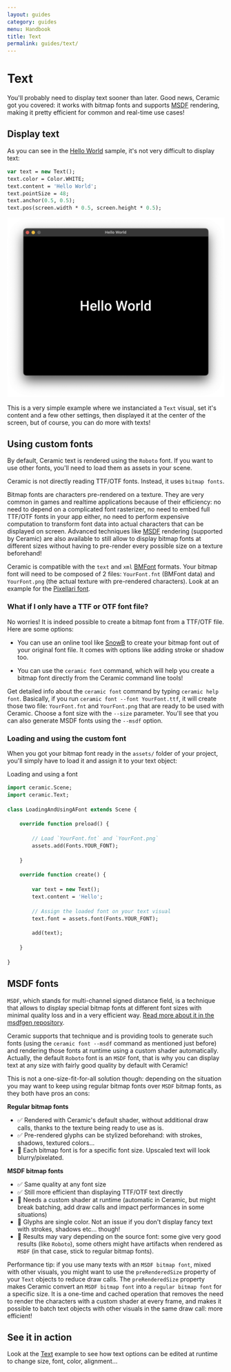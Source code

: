 ```yaml
---
layout: guides
category: guides
menu: Handbook
title: Text
permalink: guides/text/
---
```

# Text

You'll probably need to display text sooner than later. Good news, Ceramic got you covered: it works with bitmap fonts and supports [MSDF](https://github.com/Chlumsky/msdfgen) rendering, making it pretty efficient for common and real-time use cases!

## Display text

As you can see in the [Hello World](/examples/hello-world/) sample, it's not very difficult to display text:

```haxe
var text = new Text();
text.color = Color.WHITE;
text.content = 'Hello World';
text.pointSize = 48;
text.anchor(0.5, 0.5);
text.pos(screen.width * 0.5, screen.height * 0.5);
```

![Ceramic window hello world](/static/img/ceramic-window-hello-world.png)

This is a very simple example where we instanciated a `Text` visual, set it's content and a few other settings, then displayed it at the center of the screen, but of course, you can do more with texts!

## Using custom fonts

By default, Ceramic text is rendered using the `Roboto` font. If you want to use other fonts, you'll need to load them as assets in your scene.

Ceramic is not directly reading TTF/OTF fonts. Instead, it uses `bitmap fonts`.

<p class="extra-info">Bitmap fonts are characters pre-rendered on a texture. They are very common in games and realtime applications because of their efficiency: no need to depend on a complicated font rasterizer, no need to embed full TTF/OTF fonts in your app either, no need to perform expensive computation to transform font data into actual characters that can be displayed on screen. Advanced techniques like <a href="https://github.com/Chlumsky/msdfgen">MSDF</a> rendering (supported by Ceramic) are also available to still allow to display bitmap fonts at different sizes without having to pre-render every possible size on a texture beforehand!</p>

Ceramic is compatible with the `text` and `xml` [BMFont](http://www.angelcode.com/products/bmfont/doc/file_format.html) formats. Your bitmap font will need to be composed of 2 files: `YourFont.fnt` (BMFont data) and `YourFont.png` (the actual texture with pre-rendered characters). Look at an example for the [Pixellari font](https://github.com/ceramic-engine/ceramic-samples/tree/master/text/assets).

### What if I only have a TTF or OTF font file?

No worries! It is indeed possible to create a bitmap font from a TTF/OTF file. Here are some options:

- You can use an online tool like [SnowB](https://snowb.org/) to create your bitmap font out of your original font file. It comes with options like adding stroke or shadow too.

- You can use the `ceramic font` command, which will help you create a bitmap font directly from the Ceramic command line tools!

<p class="extra-info">Get detailed info about the <code>ceramic font</code> command by typing <code>ceramic help font</code>. Basically, if you run <code>ceramic font --font YourFont.ttf</code>, it will create those two file: <code>YourFont.fnt</code> and <code>YourFont.png</code> that are ready to be used with Ceramic. Choose a font size with the <code>--size</code> parameter. You'll see that you can also generate MSDF fonts using the <code>--msdf</code> option.</p>

### Loading and using the custom font

When you got your bitmap font ready in the `assets/` folder of your project, you'll simply have to load it and assign it to your text object:

<div class="codename">Loading and using a font</div>

```haxe
import ceramic.Scene;
import ceramic.Text;

class LoadingAndUsingAFont extends Scene {

    override function preload() {

        // Load `YourFont.fnt` and `YourFont.png`
        assets.add(Fonts.YOUR_FONT);

    }

    override function create() {

        var text = new Text();
        text.content = 'Hello';

        // Assign the loaded font on your text visual
        text.font = assets.font(Fonts.YOUR_FONT);

        add(text);

    }

}
```

## MSDF fonts

`MSDF`, which stands for multi-channel signed distance field, is a technique that allows to display special bitmap fonts at different font sizes with minimal quality loss and in a very efficient way. [Read more about it in the msdfgen repository](https://github.com/Chlumsky/msdfgen).

Ceramic supports that technique and is providing tools to generate such fonts (using the `ceramic font --msdf` command as mentioned just before) and rendering those fonts at runtime using a custom shader automatically. Actually, the default `Roboto` font is an `MSDF` font, that is why you can display text at any size with fairly good quality by default with Ceramic!

This is not a one-size-fit-for-all solution though: depending on the situation you may want to keep using regular bitmap fonts over `MSDF` bitmap fonts, as they both have pros an cons:

**Regular bitmap fonts**

- ✅ Rendered with Ceramic's default shader, without additional draw calls, thanks to the texture being ready to use as is.
- ✅ Pre-rendered glyphs can be stylized beforehand: with strokes, shadows, textured colors...
- 🔴 Each bitmap font is for a specific font size. Upscaled text will look blurry/pixelated.

**MSDF bitmap fonts**

- ✅ Same quality at any font size
- ✅ Still more efficient than displaying TTF/OTF text directly
- 🔴 Needs a custom shader at runtime (automatic in Ceramic, but might break batching, add draw calls and impact performances in some situations)
- 🔴 Glyphs are single color. Not an issue if you don't display fancy text with strokes, shadows etc... though!
- 🔴 Results may vary depending on the source font: some give very good results (like `Roboto`), some others might have artifacts when rendered as `MSDF` (in that case, stick to regular bitmap fonts).

<p class="extra-info">Performance tip: if you use many texts with an <code>MSDF bitmap font</code>, mixed with other visuals, you might want to use the <code>preRenderedSize</code> property of your <code>Text</code> objects to reduce draw calls. The <code>preRenderedSize</code> property makes Ceramic convert an <code>MSDF bitmap font</code> into a <code>regular bitmap font</code> for a specific size. It is a one-time and cached operation that removes the need to render the characters with a custom shader at every frame, and makes it possible to batch text objects with other visuals in the same draw call: more efficient!</p>

## See it in action

Look at the [Text](/examples/text/) example to see how text options can be edited at runtime to change size, font, color, alignment...


